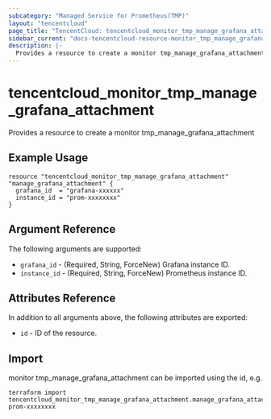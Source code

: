 ```yaml
---
subcategory: "Managed Service for Prometheus(TMP)"
layout: "tencentcloud"
page_title: "TencentCloud: tencentcloud_monitor_tmp_manage_grafana_attachment"
sidebar_current: "docs-tencentcloud-resource-monitor_tmp_manage_grafana_attachment"
description: |-
  Provides a resource to create a monitor tmp_manage_grafana_attachment
---
```


# tencentcloud_monitor_tmp_manage_grafana_attachment

Provides a resource to create a monitor tmp_manage_grafana_attachment

## Example Usage

```hcl
resource "tencentcloud_monitor_tmp_manage_grafana_attachment" "manage_grafana_attachment" {
  grafana_id  = "grafana-xxxxxx"
  instance_id = "prom-xxxxxxxx"
}
```

## Argument Reference

The following arguments are supported:

* `grafana_id` - (Required, String, ForceNew) Grafana instance ID.
* `instance_id` - (Required, String, ForceNew) Prometheus instance ID.

## Attributes Reference

In addition to all arguments above, the following attributes are exported:

* `id` - ID of the resource.



## Import

monitor tmp_manage_grafana_attachment can be imported using the id, e.g.

```
terraform import tencentcloud_monitor_tmp_manage_grafana_attachment.manage_grafana_attachment prom-xxxxxxxx
```

